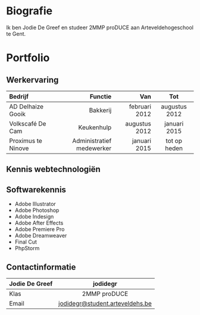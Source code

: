 Biografie
======

Ik ben Jodie De Greef en studeer 2MMP proDUCE aan Arteveldehogeschool te Gent. 

Portfolio
=======

Werkervaring 
-----

| Bedrijf     |    Functie | Van  | Tot |
| :-------- | --------:| --------:| :--: |
| AD Delhaize Gooik | Bakkerij |  februari 2012   |  augustus 2012|
| Volkscafé De Cam     |   Keukenhulp |  augustus 2012  | januari 2015 |
| Proximus te Ninove    |  Administratief medewerker  | januari 2015  | tot op heden |

Kennis webtechnologiën 
-----



Softwarekennis
-----

* Adobe Illustrator
* Adobe Photoshop
* Adobe Indesign
* Adobe After Effects
* Adobe Premiere Pro
* Adobe Dreamweaver
* Final Cut 
* PhpStorm


Contactinformatie
------

|Jodie De Greef| jodidegr|
| :-------- | :--: |
|Klas|  2MMP proDUCE |
|Email |jodidegr@student.arteveldehs.be|
